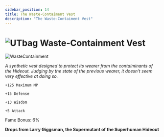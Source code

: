 ```yaml
---
sidebar_position: 14
title: The Waste-Contaiment Vest
description: "The Waste-Contaiment Vest"
---
```


# ![UTbag](https://cdn.discordapp.com/attachments/1107378591026655272/1107460067399315627/adf.png) Waste-Containment Vest

![WasteContainment](https://cdn.discordapp.com/attachments/1187552567295758487/1188224923274051594/Waste-Containment_Vest.png?ex=6599bfb1&is=65874ab1&hm=a860957241ff575594f7574cf87f9c8e0dc6d27b45da5c9f2fdab745a0976a4d&)

<i>A synthetic vest designed to protect its wearer from the contaiminants of the Hideout. Judging by the state of the previous wearer, it doesn't seem very effective at doing so.</i>

    +125 Maximum MP
    
    +15 Defense
    
    +13 Wisdom
    
    +5 Attack
    
Fame Bonus: 6%

**Drops from Larry Giggsman, the Supermutant of the Superhuman Hideout**
